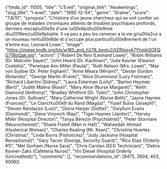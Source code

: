 {"tmdb_id": 11005, "title": "L'Eveil", "original_title": "Awakenings", "slug_title": "l-eveil", "date": "1990-12-04", "genre": "Drame", "score": "7.8/10", "synopsis": "L'histoire d'un jeune chercheur qui se voit confier un groupe de malades chroniques atteints de troubles psychiques profonds, derniers rescap\u00e9s d'une \u00e9pid\u00e9mie d\u2019enc\u00e9phalite. Il va peu a peu les ramener a la vie gr\u00e2ce a un nouveau rem\u00e8de et s'occupe plus particuli\u00e8rement de l'un d'entre eux, Leonard Lowe.", "image": "https://image.tmdb.org/t/p/w185_and_h278_bestv2/jlZRIqsyA7YlypbQOEQG71BpQak.jpg", "actors": ["Robert De Niro (Leonard Lowe)", "Robin Williams (Dr. Malcolm Sayer)", "John Heard (Dr. Kaufman)", "Julie Kavner (Eleanor Costello)", "Penelope Ann Miller (Paula)", "Ruth Nelson (Mrs. Lowe)", "Max von Sydow (Dr. Peter Ingham)", "Anne Meara (Miriam)", "Dexter Gordon (Rolando)", "George Martin (Frank)", "Alice Drummond (Lucy Fishman)", "Richard Libertini (Sidney)", "Laura Esterman (Lolly)", "Barton Heyman (Bert)", "Judith Malina (Rose)", "Mary Alice (Nurse Margaret)", "Keith Diamond (Anthony)", "Bradley Whitford (Dr. Tyler)", "John Christopher Jones (Dr. Sullivan)", "Mary Catherine Wright (Nurse Beth)", "Jayne Haynes (Frances)", "Le Clanch\u00e9 du Rand (Magda)", "Yusef Bulos (Joseph)", "Steven Randazzo (Luis)", "Gloria Harper (Dottie)", "Gwyllum Evans (Desmond)", "Steve Vinovich (Ray)", "Tiger Haynes (Janitor)", "Harvey Miller (Hospital Director)", "Tanya Berezin (Psychiatrist)", "Peter Stormare (Neurochemist)", "Shane Fistell (Man in Hall)", "Waheedah Ahmad (Hysterical Woman)", "Charles Keating (Mr. Kean)", "Christina Huertes (Christina)", "Linda Burns (Fishsticks)", "Judy Jacksina (Hospital Receptionist)", "Gary Tacon (George, Security Guard)", "Rico Elias (Orderly #1)", "Mel Gorham (Nurse Sara)", "Chris Carolan (EEG Technician)", "Debra Kovner-Zaks (Cafeteria Nurse)", "Vin Diesel (Hospital Orderly (Uncredited))"], "comments": [], "recommandations_id": [9475, 2604, 403, 9008]}